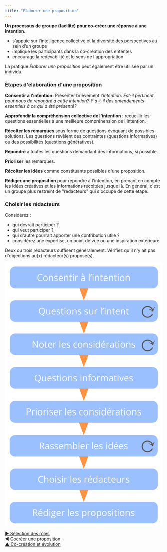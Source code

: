 ```yaml
---
title: "Élaborer une proposition"
---
```



**Un processus de groupe (facilité) pour co-créer une réponse à une intention.**

- s’appuie sur l’intelligence collective et la diversité des perspectives au sein d’un groupe
- implique les participants dans la co-création des ententes
- encourage la redevabilité et le sens de l'appropriation

La pratique *Élaborer une proposition* peut également être utilisée par un individu.

### Étapes d'élaboration d'une proposition

**Consentir à l'intention:** Présenter brièvement l'<dfn data-info="Moteur organisationnel: Une intention est le motif d’une personne ou d’un groupe à répondre à une situation particulière. Une intention est considérée comme une **intention organisationnelle** si y répondre aiderait l’organisation à générer de la valeur, à éliminer du gaspillage ou à éviter des dégâts.">intention</dfn>. *Est-il pertinent pour nous de répondre à cette intention? Y a-t-il des amendements essentiels à ce qui a été présenté?*

**Approfondir la compréhension collective de l'intention** : recueillir les questions essentielles à une meilleure compréhension de l'intention.

**Récolter les remarques** sous forme de questions évoquant de possibles solutions. Les questions révèlent des contraintes (questions informatives) ou des possibilités (questions génératives).

**Répondre** à toutes les questions demandant des informations, si possible.

**Prioriser** les remarques.

**Récolter les idées** comme constituants possibles d'une proposition.

**Rédiger une proposition** pour répondre à l'intention, en prenant en compte les idées créatives et les informations récoltées jusque là. En général, c'est un groupe plus restreint de "rédacteurs" qui s'occupe de cette étape.

### Choisir les rédacteurs

Considérez :

- qui devrait participer ?
- qui veut participer ?
- qui d'autre pourrait apporter une contribution utile ?
- considérez une expertise, un point de vue ou une inspiration extérieure

Deux ou trois rédacteurs suffisent généralement. Vérifiez qu'il n'y ait pas d'objections au(x) rédacteur(s) proposé(s).

![Processus d'élaboration d'une proposition](img/agreements/proposal-forming.png)

[&#9654; Sélection des rôles](role-selection.html)<br/>[&#9664; Cocréer une proposition](co-create-proposals.html)<br/>[&#9650; Co-création et évolution](co-creation-and-evolution.html)

